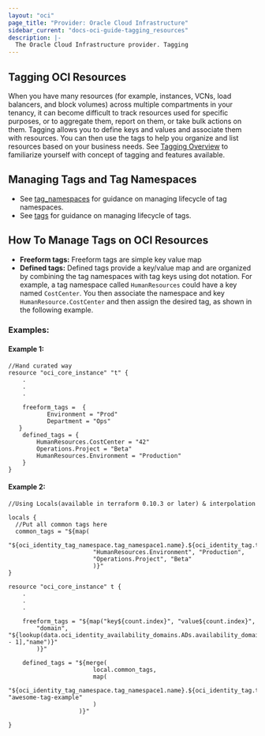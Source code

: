 ```yaml
---
layout: "oci"
page_title: "Provider: Oracle Cloud Infrastructure"
sidebar_current: "docs-oci-guide-tagging_resources"
description: |-
  The Oracle Cloud Infrastructure provider. Tagging
---
```

## Tagging OCI Resources
When you have many resources (for example, instances, VCNs, load balancers, and block volumes) across multiple compartments in your tenancy, it can become difficult to track resources used for specific purposes, or to aggregate them, report on them, or take bulk actions on them. Tagging allows you to define keys and values and associate them with resources. You can then use the tags to help you organize and list resources based on your business needs. See [Tagging Overview](https://docs.cloud.oracle.com/iaas/Content/Identity/Concepts/taggingoverview.htm#overview) to familiarize yourself with concept of tagging and features available.

## Managing Tags and Tag Namespaces
* See [tag_namespaces](../r/identity_tag_namespace.html) for guidance on managing lifecycle of tag namespaces.
* See [tags](../d/identity_tag_namespaces.html) for guidance on managing lifecycle of tags.

## How To Manage Tags on OCI Resources
* **Freeform tags:** Freeform tags are simple key value map
* **Defined tags:** Defined tags provide a key/value map and are organized by combining the tag namespaces with tag keys using dot notation. For example, a tag namespace called `HumanResources` could have a key named `CostCenter`. You then associate the namespace and key `HumanResource.CostCenter` and then assign the desired tag, as shown in the following example.

### Examples:
#### Example 1:
```hcl
//Hand curated way
resource "oci_core_instance" "t" {
    .
    .
    .
    
    freeform_tags =  {
           Environment = "Prod"
           Department = "Ops"
   }
    defined_tags = {
        HumanResources.CostCenter = "42"
        Operations.Project = "Beta"
        HumanResources.Environment = "Production"
    }
}
```
#### Example 2:
```hcl
//Using Locals(available in terraform 0.10.3 or later) & interpolation

locals {
  //Put all common tags here
  common_tags = "${map(
                        "${oci_identity_tag_namespace.tag_namespace1.name}.${oci_identity_tag.tag1.name}","value",
                        "HumanResources.Environment", "Production",
                        "Operations.Project", "Beta"
                        )}"
}

resource "oci_core_instance" t {
    .
    .
    .
  
    freeform_tags = "${map("key${count.index}", "value${count.index}",
        "domain", "${lookup(data.oci_identity_availability_domains.ADs.availability_domains[var.AD - 1],"name")}"
        )}"
  
    defined_tags = "${merge(
                        local.common_tags,
                        map(
                            "${oci_identity_tag_namespace.tag_namespace1.name}.${oci_identity_tag.tag2.name}", "awesome-tag-example"
                        )
                    )}"
  
}
```
